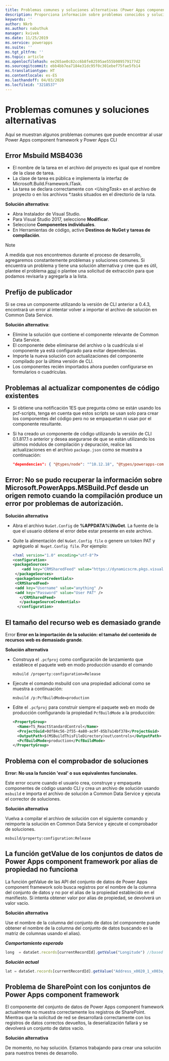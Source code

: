 ```yaml
---
title: Problemas comunes y soluciones alternativas (Power Apps component framework) | Microsoft Docs
description: Proporciona información sobre problemas conocidos y soluciones alternativas que algunos encuentran al trabajar con Power Apps component framework y CLI
keywords: ''
author: Nkrb
ms.author: nabuthuk
manager: kvivek
ms.date: 11/25/2019
ms.service: powerapps
ms.suite: ''
ms.tgt_pltfrm: ''
ms.topic: article
ms.openlocfilehash: ee265ae0c82cc6b8fe82595ae555b989579177d2
ms.sourcegitcommit: ebb4bb7ea7184e31dc95f0c301ebef75fae5fb14
ms.translationtype: HT
ms.contentlocale: es-ES
ms.lasthandoff: 04/03/2020
ms.locfileid: "3218537"
---
```

# <a name="common-issues-and-workarounds"></a>Problemas comunes y soluciones alternativas

Aquí se muestran algunos problemas comunes que puede encontrar al usar Power Apps component framework y Power Apps CLI

## <a name="msbuild-error-msb4036"></a>Error Msbuild MSB4036

- El nombre de la tarea en el archivo del proyecto es igual que el nombre de la clase de tarea.
- La clase de tarea es pública e implementa la interfaz de Microsoft.Build.Framework.ITask.
- La tarea se declara correctamente con *\<UsingTask>* en el archivo de proyecto o en los archivos *.tasks situados en el directorio de la ruta.

**Solución alternativa**:

- Abra Instalador de Visual Studio.
- Para Visual Studio 2017, seleccione **Modificar**.
- Seleccione **Componentes individuales**.
- En Herramientas de código, active **Destinos de NuGet y tareas de compilación**.

> [!NOTE]
> A medida que nos encontremos durante el proceso de desarrollo, agregaremos constantemente problemas y soluciones comunes. Si encuentra un problema y tiene una solución alternativa y cree que es útil, plantee el problema [aquí](https://powerusers.microsoft.com/t5/Power-Apps-Component-Framework/bd-p/pa_component_framework) o plantee una solicitud de extracción para que podamos revisarla y agregarla a la lista.

## <a name="publisher-prefix"></a>Prefijo de publicador

Si se crea un componente utilizando la versión de CLI anterior a 0.4.3, encontrará un error al intentar volver a importar el archivo de solución en Common Data Service. 

**Solución alternativa**:

- Elimine la solución que contiene el componente relevante de Common Data Service. 
- El componente debe eliminarse del archivo o la cuadrícula si el componente ya está configurado para evitar dependencias.
- Importe la nueva solución con actualizaciones del componente compilado por la última versión de CLI.
- Los componentes recién importados ahora pueden configurarse en formularios o cuadrículas.  

## <a name="issues-while-updating-existing-code-components"></a>Problemas al actualizar componentes de código existentes

- Si obtiene una notificación 1ES que pregunta cómo se están usando los pcf-scripts, tenga en cuenta que estos scripts se usan solo para crear los componentes del código pero no se empaquetan ni usan por el componente resultante.
- Si ha creado un componente de código utilizando la versión de CLI 0.1.817.1 o anterior y desea asegurarse de que se están utilizando los últimos módulos de compilación y depuración, realice las actualizaciones en el archivo `package.json` como se muestra a continuación:
   
   ```JSON
   "dependencies": { "@types/node": "^10.12.18", "@types/powerapps-component-framework": "1.1.0"}, "devDependencies": { "pcf-scripts": "~0", "pcf-start": "~0" } 
   ```

## <a name="error-failed-to-retrieve-information-about-microsoftpowerappsmsbuildpcf-from-remote-source-feed-url-when-the-build-fails-for-authorization-issues"></a>Error: No se pudo recuperar la información sobre Microsoft.PowerApps.MSBuild.Pcf desde un origen remoto <Feed Url> cuando la compilación produce un error por problemas de autorización. 

   **Solución alternativa**

   - Abra el archivo `NuGet.Config` de **%APPDATA%\NuGet**. La fuente de la que el usuario obtiene el error debe estar presente en este archivo. 
   - Quite la alimentación del `NuGet.Config file` o genere un token PAT y agréguelo al` Nuget.Config file`. Por ejemplo:

     ```XML
     <?xml version="1.0" encoding="utf-8"?>  
     <configuration>  
     <packageSources>  
         <add key="CRMSharedFeed" value="https://dynamicscrm.pkgs.visualstudio.com/_packaging/CRMSharedFeed/nuget/v3/index.json" />  
      </packageSources>  
      <packageSourceCredentials>  
      <CRMSharedFeed>  
      <add key="Username" value="anything" />  
      <add key="Password" value="User PAT" />  
        </CRMSharedFeed>  
        </packageSourceCredentials>  
       </configuration>
     ```

## <a name="web-resource-size-is-too-large"></a>El tamaño del recurso web es demasiado grande

Error  **Error en la importación de la solución: el tamaño del contenido de recursos web es demasiado grande**.

**Solución alternativa**

- Construya el `.pcfproj` como configuración de lanzamiento que establece el paquete web en modo producción usando el comando 
  ```CLI
  msbuild /property:configuration=Release
  ```
- Ejecute el comando msbuild con una propiedad adicional como se muestra a continuación: 
  ```CLI
  msbuild /p:PcfBuildMode=production
  ```
- Edite el `.pcfproj` para construir siempre el paquete web en modo de producción configurando la propiedad `PcfBuildMode` a la producción:
  ```XML
  <PropertyGroup>
    <Name>TS_ReactStandardControl</Name>
    <ProjectGuid>0df84c56-2f55-4a80-ac9f-85b7a14bf378</ProjectGuid>
    <OutputPath>$(MSBuildThisFileDirectory)out\controls</OutputPath>
    <PcfBuildMode>production</PcfBuildMode>
  </PropertyGroup>
  ```
## <a name="solution-checker-issue"></a>Problema con el comprobador de soluciones

**Error: No usa la función 'eval' o sus equivalentes funcionales.**

Este error ocurre cuando el usuario crea, construye y empaqueta componentes de código usando CLI y crea un archivo de solución usando `msbuild` e importa el archivo de solución a Common Data Service y ejecuta el corrector de soluciones.

**Solución alternativa**

Vuelva a compilar el archivo de solución con el siguiente comando y reimporte la solución en Common Data Service y ejecute el comprobador de soluciones.
```CLI
msbuild/property:configuration:Release
```

## <a name="power-apps-component-framework-datasets-getvalue-by-property-alias-doesnt-work"></a>La función getValue de los conjuntos de datos de Power Apps component framework por alias de propiedad no funciona

La función getValue de las API del conjunto de datos de Power Apps component framework solo busca registros por el nombre de la columna del conjunto de datos y no por el alias de la propiedad establecido en el manifiesto. Si intenta obtener valor por alias de propiedad, se devolverá un valor vacío.

**Solución alternativa**

Use el nombre de la columna del conjunto de datos (el componente puede obtener el nombre de la columna del conjunto de datos buscando en la matriz de columnas usando el alias). 

   ***Comportamiento esperado*** 

   ```TypeScript
   long  = dataSet.records[currentRecordId].getValue("Longitude") //based on property set in manifest"-122.3514661"
   ```

   ***Solución actual***

   ```TypeScript
   lat = dataSet.records[currentRecordId].getValue("Address_x0020_1_x003a__x0020_Latitude")//based on the dataset column name
   ```

## <a name="power-apps-component-framework-datasets-sharepoint-issue"></a>Problema de SharePoint con los conjuntos de Power Apps component framework

El componente del conjunto de datos de Power Apps component framework actualmente no muestra correctamente los registros de SharePoint. Mientras que la solicitud de red se desarrollará correctamente con los registros de datos correctos devueltos, la deserialización fallará y se devolverá un conjunto de datos vacío.

**Solución alternativa**

De momento, no hay solución. Estamos trabajando para crear una solución para nuestros trenes de desarrollo.

